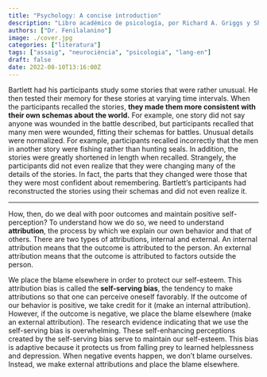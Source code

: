 ```yaml
---
title: "Psychology: A concise introduction"
description: "Libro académico de psicología, por Richard A. Griggs y Sherri L. Jackson."
authors: ["Dr. Fenilalanino"]
image: ./cover.jpg
categories: ["literatura"]
tags: ["assaig", "neurociència", "psicologia", "lang-en"]
draft: false
date: 2022-08-10T13:16:00Z
---
```


Bartlett had his participants study some stories that were rather unusual. He then tested their memory for these stories at varying time intervals. When the participants recalled the stories, **they made them more consistent with their own schemas about the world.** For example, one story did not say anyone was wounded in the battle described, but participants recalled that many men were wounded, fitting their schemas for battles. Unusual details were normalized. For example, participants recalled incorrectly that the men in another story were fishing rather than hunting seals. In addition, the stories were greatly shortened in length when recalled. Strangely, the participants did not even realize that they were changing many of the details of the stories. In fact, the parts that they changed were those that they were most confident about remembering. Bartlett’s participants had reconstructed the stories using their schemas and did not even realize it.

---

How, then, do we deal with poor outcomes and maintain positive self-perception? To understand how we do so, we need to understand **attribution**, the process by which we explain our own behavior and that of others. There are two types of attributions, internal and external. An internal attribution means that the outcome is attributed to the person. An external attribution means that the outcome is attributed to factors outside the person.

We place the blame elsewhere in order to protect our self-esteem. This attribution bias is called the **self-serving bias**, the tendency to make attributions so that one can perceive oneself favorably. If the outcome of our behavior is positive, we take credit for it (make an internal attribution). However, if the outcome is negative, we place the blame elsewhere (make an external attribution). The research evidence indicating that we use the self-serving bias is overwhelming. These self-enhancing perceptions created by the self-serving bias serve to maintain our self-esteem. This bias is adaptive because it protects us from falling prey to learned helplessness and depression. When negative events happen, we don’t blame ourselves. Instead, we make external attributions and place the blame elsewhere.
